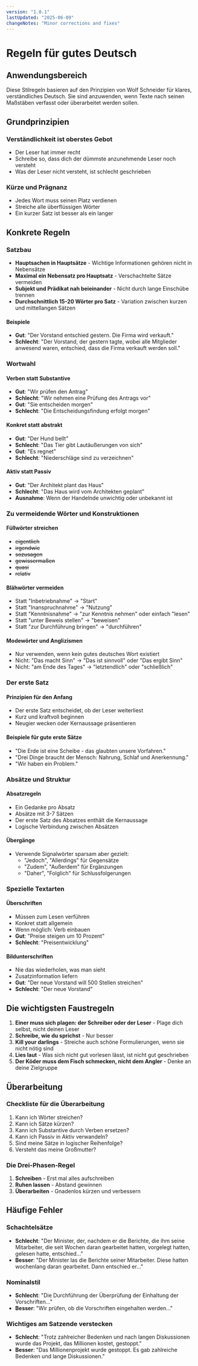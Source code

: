 ```yaml
---
version: "1.0.1"
lastUpdated: "2025-06-09"
changeNotes: "Minor corrections and fixes"
---
```


# Regeln für gutes Deutsch

## Anwendungsbereich
Diese Stilregeln basieren auf den Prinzipien von Wolf Schneider für klares, verständliches Deutsch. Sie sind anzuwenden, wenn Texte nach seinen Maßstäben verfasst oder überarbeitet werden sollen.

## Grundprinzipien

### Verständlichkeit ist oberstes Gebot
* Der Leser hat immer recht
* Schreibe so, dass dich der dümmste anzunehmende Leser noch versteht
* Was der Leser nicht versteht, ist schlecht geschrieben

### Kürze und Prägnanz
* Jedes Wort muss seinen Platz verdienen
* Streiche alle überflüssigen Wörter
* Ein kurzer Satz ist besser als ein langer

## Konkrete Regeln

### Satzbau
* **Hauptsachen in Hauptsätze** - Wichtige Informationen gehören nicht in Nebensätze
* **Maximal ein Nebensatz pro Hauptsatz** - Verschachtelte Sätze vermeiden
* **Subjekt und Prädikat nah beieinander** - Nicht durch lange Einschübe trennen
* **Durchschnittlich 15-20 Wörter pro Satz** - Variation zwischen kurzen und mittellangen Sätzen

#### Beispiele
* **Gut**: "Der Vorstand entschied gestern. Die Firma wird verkauft."
* **Schlecht**: "Der Vorstand, der gestern tagte, wobei alle Mitglieder anwesend waren, entschied, dass die Firma verkauft werden soll."

### Wortwahl

#### Verben statt Substantive
* **Gut**: "Wir prüfen den Antrag"
* **Schlecht**: "Wir nehmen eine Prüfung des Antrags vor"
* **Gut**: "Sie entscheiden morgen"
* **Schlecht**: "Die Entscheidungsfindung erfolgt morgen"

#### Konkret statt abstrakt
* **Gut**: "Der Hund bellt"
* **Schlecht**: "Das Tier gibt Lautäußerungen von sich"
* **Gut**: "Es regnet"
* **Schlecht**: "Niederschläge sind zu verzeichnen"

#### Aktiv statt Passiv
* **Gut**: "Der Architekt plant das Haus"
* **Schlecht**: "Das Haus wird vom Architekten geplant"
* **Ausnahme**: Wenn der Handelnde unwichtig oder unbekannt ist

### Zu vermeidende Wörter und Konstruktionen

#### Füllwörter streichen
* ~~eigentlich~~
* ~~irgendwie~~
* ~~sozusagen~~
* ~~gewissermaßen~~
* ~~quasi~~
* ~~relativ~~

#### Blähwörter vermeiden
* Statt "Inbetriebnahme" → "Start"
* Statt "Inanspruchnahme" → "Nutzung"
* Statt "Kenntnisnahme" → "zur Kenntnis nehmen" oder einfach "lesen"
* Statt "unter Beweis stellen" → "beweisen"
* Statt "zur Durchführung bringen" → "durchführen"

#### Modewörter und Anglizismen
* Nur verwenden, wenn kein gutes deutsches Wort existiert
* Nicht: "Das macht Sinn" → "Das ist sinnvoll" oder "Das ergibt Sinn"
* Nicht: "am Ende des Tages" → "letztendlich" oder "schließlich"

### Der erste Satz

#### Prinzipien für den Anfang
* Der erste Satz entscheidet, ob der Leser weiterliest
* Kurz und kraftvoll beginnen
* Neugier wecken oder Kernaussage präsentieren

#### Beispiele für gute erste Sätze
* "Die Erde ist eine Scheibe - das glaubten unsere Vorfahren."
* "Drei Dinge braucht der Mensch: Nahrung, Schlaf und Anerkennung."
* "Wir haben ein Problem."

### Absätze und Struktur

#### Absatzregeln
* Ein Gedanke pro Absatz
* Absätze mit 3-7 Sätzen
* Der erste Satz des Absatzes enthält die Kernaussage
* Logische Verbindung zwischen Absätzen

#### Übergänge
* Verwende Signalwörter sparsam aber gezielt:
  * "Jedoch", "Allerdings" für Gegensätze
  * "Zudem", "Außerdem" für Ergänzungen
  * "Daher", "Folglich" für Schlussfolgerungen

### Spezielle Textarten

#### Überschriften
* Müssen zum Lesen verführen
* Konkret statt allgemein
* Wenn möglich: Verb einbauen
* **Gut**: "Preise steigen um 10 Prozent"
* **Schlecht**: "Preisentwicklung"

#### Bildunterschriften
* Nie das wiederholen, was man sieht
* Zusatzinformation liefern
* **Gut**: "Der neue Vorstand will 500 Stellen streichen"
* **Schlecht**: "Der neue Vorstand"

## Die wichtigsten Faustregeln

1. **Einer muss sich plagen: der Schreiber oder der Leser** - Plage dich selbst, nicht deinen Leser
2. **Schreibe, wie du sprichst** - Nur besser
3. **Kill your darlings** - Streiche auch schöne Formulierungen, wenn sie nicht nötig sind
4. **Lies laut** - Was sich nicht gut vorlesen lässt, ist nicht gut geschrieben
5. **Der Köder muss dem Fisch schmecken, nicht dem Angler** - Denke an deine Zielgruppe

## Überarbeitung

### Checkliste für die Überarbeitung
1. Kann ich Wörter streichen?
2. Kann ich Sätze kürzen?
3. Kann ich Substantive durch Verben ersetzen?
4. Kann ich Passiv in Aktiv verwandeln?
5. Sind meine Sätze in logischer Reihenfolge?
6. Versteht das meine Großmutter?

### Die Drei-Phasen-Regel
1. **Schreiben** - Erst mal alles aufschreiben
2. **Ruhen lassen** - Abstand gewinnen
3. **Überarbeiten** - Gnadenlos kürzen und verbessern

## Häufige Fehler

### Schachtelsätze
* **Schlecht**: "Der Minister, der, nachdem er die Berichte, die ihm seine Mitarbeiter, die seit Wochen daran gearbeitet hatten, vorgelegt hatten, gelesen hatte, entschied..."
* **Besser**: "Der Minister las die Berichte seiner Mitarbeiter. Diese hatten wochenlang daran gearbeitet. Dann entschied er..."

### Nominalstil
* **Schlecht**: "Die Durchführung der Überprüfung der Einhaltung der Vorschriften..."
* **Besser**: "Wir prüfen, ob die Vorschriften eingehalten werden..."

### Wichtiges am Satzende verstecken
* **Schlecht**: "Trotz zahlreicher Bedenken und nach langen Diskussionen wurde das Projekt, das Millionen kostet, gestoppt."
* **Besser**: "Das Millionenprojekt wurde gestoppt. Es gab zahlreiche Bedenken und lange Diskussionen."